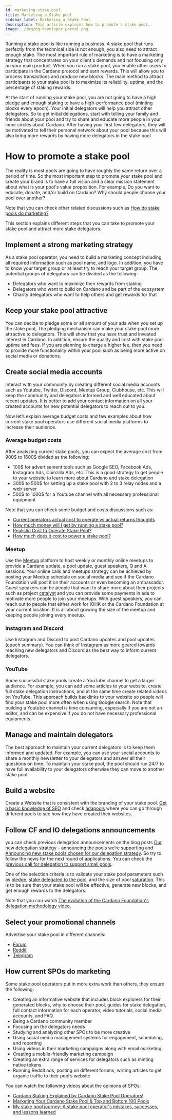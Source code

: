 ```yaml
---
id: marketing-stake-pool
title: Marketing a Stake pool
sidebar_label: Marketing a Stake Pool
description: This article explains how to promote a stake pool.
image: ./img/og-developer-portal.png
---
```


Running a stake pool is like running a business. A stake pool that runs perfectly from the technical side is not enough, you also need to attract enough stake. The most important rule of marketing is to have a marketing strategy that concentrates on your client's demands and not focusing only on your main product. When you run a stake pool, you enable other users to participate in the Cardano protocol and earn rewards. This will allow you to process transactions and produce new blocks. The main method to attract participants to your stake pool is to maximize its reliability, uptime, and the percentage of staking rewards.

At the start of running your stake pool, you are not going to have a high pledge and enough staking to have a high-performance pool (minting blocks every epoch). Your initial delegators will help you attract other delegators. So to get initial delegations, start with telling your family and friends about your pool and try to share and educate more people in your inner circles about Cardano. After having your first few delegators, they will be motivated to tell their personal network about your pool because this will also bring more rewards by having more delegators in the stake pool.

# How to promote a stake pool

The reality is most pools are going to have roughly the same return over a period of time. So the most important step to promote your stake pool and create your brand is to have a full vision and a clear mission statement about what is your pool's value proposition. For example, Do you want to educate, donate, and/or build on Cardano? Why should people choose your pool over another?

Note that you can check other related discussions such as [How do stake pools do marketing?](https://www.reddit.com/r/cardano/comments/m8nq5e/how_do_stake_pools_do_marketing/)

This section explains different steps that you can take to promote your stake pool and attract more stake delegators.

## Implement a strong marketing strategy

As a stake pool operator, you need to build a marketing concept including all required information such as pool name, and logo. In addition, you have to know your target group or at least try to reach your target group. The potential groups of delegators can be divided as the following:

* Delegators who want to maximize their rewards from staking
* Delegators who want to build on Cardano and be part of the ecosystem
* Charity delegators who want to help others and get rewards for that

## Keep your stake pool attractive

You can decide to pledge some or all amount of your ada when you set up the stake pool, The pledging mechanism can make your stake pool more attractive to delegators. This will show that you have trust and invested interest in Cardano. In addition, ensure the quality and cost with stake pool uptime and fees. If you are planning to charge a higher fee, then you need to provide more functionality within your pool such as being more active on social media or donations.

## Create social media accounts

Interact with your community by creating different social media accounts such as Youtube, Twitter, Discord, Meetup Group, Clubhouse, etc. This will keep the community and delegators informed and well educated about recent updates. It is better to add your contact information on all your created accounts for new potential delegators to reach out to you.

Now let’s explain average budget costs and few examples about how current stake pool operators use different social media platforms to increase their audience.

### Average budget costs

After analyzing current stake pools, you can expect the average cost from 900$ to 1600$ divided as the following:
* 100$ for advertisement tools such as Google SEO, Facebook Ads, Instagram Ads, Coinzilla Ads, etc. This is a good strategy to get people to your website to learn more about Cardano and stake delegation
* 300$ to 500$ for setting up a stake pool with 2 to 3 relay nodes and a web server
* 500$ to 1000$ for a Youtube channel with all  necessary professional equipment

Note that you can check some budget and costs discussions such as:
* [Current operators actual cost to operate vs actual returns thoughts](https://forum.cardano.org/t/current-operators-actual-cost-to-operate-vs-actual-returns-thoughts/59158/10)
* [How much money will I get by running a stake pool?](https://cardano.org/stake-pool-operation#faq)
* [Realistic Cost to Operate Stake Pool?](https://forum.cardano.org/t/realistic-cost-to-operate-stake-pool/40056)
* [How much does it cost to power a stake pool?](https://www.reddit.com/r/cardano/comments/jarnh1/how_much_does_it_cost_to_power_a_stake_pool/)

### Meetup

Use the [Meetup](https://www.meetup.com/) platform to host weekly or monthly online meetups to provide a Cardano update, a pool update, guest speakers, Q and A sessions.
Your online calls and meetups strategy can be achieved by posting your Meetup schedule on social media and see if the Cardano Foundation will post it on their accounts or even becoming an ambassador. Guest speakers can be people that want to share more about their projects such as project [catalyst](https://forum.cardano.org/t/user-guide-ways-to-participate-in-project-catalyst/49405) and you can provide some payments in ada to motivate more people to join your meetups. With guest speakers, you can reach out to people that either work for IOHK or the Cardano Foundation at your current location. It is all about growing the size of the meetup and keeping people joining every meetup.

### Instagram and Discord

Use Instagram and Discord to post Cardano updates and pool updates (epoch summary). You can think of Instagram as more geared towards reaching new delegators and Discord as the best way to inform current delegators.

### YouTube

Some successful stake pools create a YouTube channel to get a larger audience.
For example, you can add some articles to your website, create full stake delegation instructions, and at the same time create related videos on YouTube. This approach builds backlinks to your website so people will find your stake pool more often when using Google search. Note that building a Youtube channel is time consuming, especially if you are not an editor, and can be expensive if you do not have necessary professional equipments.

## Manage and maintain delegators

The best approach to maintain your current delegators is to keep them informed and updated. For example, you can use your social accounts to share a monthly newsletter to your delegators and answer all their questions on time. To maintain your stake pool, the pool should run 24/7 to have full availability to your delegators otherwise they can move to another stake pool.

## Build a website

Create a Website that is consistent with the branding of your stake pool. [Get a basic knowledge of SEO](https://developers.google.com/search/docs/beginner/seo-starter-guide) and check [adapools](https://adapools.org/) where you can go through different pools to see how they have created their websites.

## Follow CF and IO delegations announcements

you can check previous delegation announcements on the blog posts [Our new delegation strategy – announcing the pools we’re supporting](https://iohk.io/en/blog/posts/2021/01/22/our-new-delegation-strategy-announcing-the-pools-we-are-supporting/) and [Announcing new stake pools chosen for our delegation strategy](https://iohk.io/en/blog/posts/2021/05/14/announcing-new-stake-pools-chosen-for-our-delegation-strategy/). So try to follow the news for the next round of applications. You can check the [previous call for delegation to support small pools](https://forum.cardano.org/t/iohk-new-call-for-delegation-to-support-small-pools/56589).

One of the selection criteria is to validate your stake pool parameters such as [pledge](https://docs.cardano.org/core-concepts/pledging-and-delegation-options), [stake delegated to the pool](https://docs.cardano.org/core-concepts/delegation), and the size of pool [saturation](https://docs.cardano.org/glossary/#saturation). This is to be sure that your stake pool will be effective, generate new blocks, and get enough rewards to the delegators.

Note that you can watch [The evolution of the Cardano Foundation's delegation methodology video](https://www.youtube.com/watch?v=lq2sXYVDlX8).

## Select your promotional channels

Advertise your stake pool in different channels:
* [Forum](https://forum.cardano.org/c/staking-delegation/stake-pool-introductions/118)
* [Reddit](https://www.reddit.com/r/CardanoStakePools/)
* [Telegram](https://t.me/adastakepools)

## How current SPOs do marketing

Some stake pool operators put in more extra work than others, they ensure the following:
* Creating an informative website that includes block explorers for their generated blocks, why to choose their pool, guides for stake delegation, full contact information for each operator, video tutorials, social media accounts, and FAQ.
* Being a Cardano community member
* Focusing on the delegators needs
* Studying and analyzing other SPOs to be more creative
* Using social media management systems for engagement, scheduling, and reporting
* Using videos in their marketing campaigns along with email marketing
* Creating a mobile-friendly marketing campaign
* Creating an extra range of services for delegators such as minting native tokens.
* Running Reddit ads, posting on different forums, writing articles to get organic traffic to their pool’s website

You can watch the following videos about the opinions of SPOs:
* [Cardano Staking Explained by Cardano Stake Pool Operators!](https://www.youtube.com/watch?v=doe_XSkpMMw)
* [Marketing Your Cardano Stake Pool & Top and Bottom 100 Pools](https://www.youtube.com/watch?v=s7xSy89czeQ)
* [My stake pool journey: A stake pool operator's mistakes, successes, and lessons learned](https://www.youtube.com/watch?v=V2x--vx5H88)
